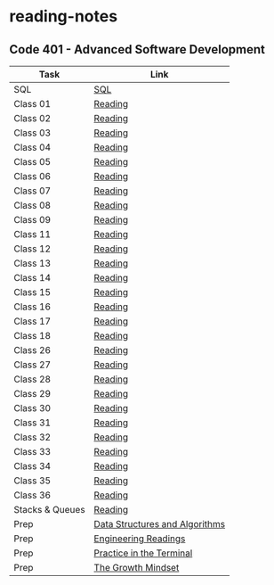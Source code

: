 # reading-notes
## Code 401 - Advanced Software Development 

| Task | Link |
| --- | ----------- |
| SQL | [SQL](./sql.md) |
| Class 01| [Reading ](./Class1.md) |
| Class 02| [Reading ](./Class2.md) |
| Class 03| [Reading ](./Class3.md) |
| Class 04| [Reading ](./Class4.md) |
| Class 05| [Reading ](./Class5.md) |
| Class 06| [Reading ](./Class6.md) |
| Class 07| [Reading ](./Class7.md) |
| Class 08| [Reading ](./Class8.md) |
| Class 09| [Reading ](./Class9.md) |
| Class 11| [Reading ](./Class11.md) |
| Class 12| [Reading ](./Class12.md) |
| Class 13| [Reading ](./Class13.md) |
| Class 14| [Reading ](./Class14.md) |
| Class 15| [Reading ](./Class15.md) |
| Class 16| [Reading ](./Class16.md) |
| Class 17| [Reading ](./Class17.md) |
| Class 18| [Reading ](./Class18.md) |
| Class 26| [Reading ](./Class26.md) |
| Class 27| [Reading ](./Class27.md) |
| Class 28| [Reading ](./Class28.md) |
| Class 29| [Reading ](./Class29.md) |
| Class 30| [Reading ](./Class30.md) |
| Class 31| [Reading ](./Class31.md) |
| Class 32| [Reading ](./Class32.md) |
| Class 33| [Reading ](./Class33.md) |
| Class 34| [Reading ](./Class34.md) |
| Class 35| [Reading ](./Class35.md) |
| Class 36| [Reading ](./Class36.md) |
| Stacks & Queues| [Reading ](./Stacks%20%26%20Queues.md) |
| Prep| [Data Structures and Algorithms](./Data%20Structures%20and%20Algorithms.md) |
| Prep| [Engineering Readings](./Engineering%20Readings.md) |
| Prep| [Practice in the Terminal](./Practice%20in%20the%20Terminal.md) |
| Prep| [The Growth Mindset](./The%20Growth%20Mindset.md) |